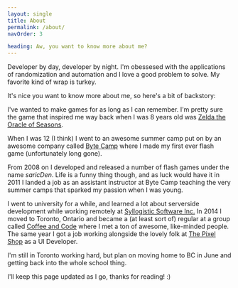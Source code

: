```yaml
---
layout: single
title: About
permalink: /about/
navOrder: 3

heading: Aw, you want to know more about me?
---
```

Developer by day, developer by night. I'm obessesed with the applications of randomization and automation and I love a good problem to solve. My favorite kind of wrap is turkey.

It's nice you want to know more about me, so here's a bit of backstory:

I've wanted to make games for as long as I can remember. I'm pretty sure the game that inspired me way back when I was 8 years old was <a href="http://en.wikipedia.org/wiki/The_Legend_of_Zelda:_Oracle_of_Seasons_and_Oracle_of_Ages" target="_blank">Zelda the Oracle of Seasons</a>.

When I was 12 (I think) I went to an awesome summer camp put on by an awesome company called <a href="http://www.bytecamp.ca/" target="_blank">Byte Camp</a> where I made my first ever flash game (unfortunately long gone).

From 2008 on I developed and released a number of flash games under the name *saricDen*. Life is a funny thing though, and as luck would have it in 2011 I landed a job as an assistant instructor at Byte Camp teaching the very summer camps that sparked my passion when I was young.

I went to university for a while, and learned a lot about serverside development while working remotely at <a href="http://www.syllogisticsoftware.com/" target="_blank">Syllogistic Software Inc.</a> In 2014 I moved to Toronto, Ontario and became a (at least sort of) regular at a group called <a href="http://www.meetup.com/Coffee-Code/" target="_blank">Coffee and Code</a> where I met a ton of awesome, like-minded people. The same year I got a job working alongside the lovely folk at <a href="http://thepixelshop.ca/" target="_blank">The Pixel Shop</a> as a UI Developer.

I'm still in Toronto working hard, but plan on moving home to BC in June and getting back into the whole school thing.

I'll keep this page updated as I go, thanks for reading! :)